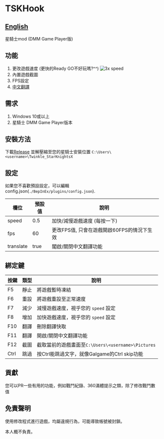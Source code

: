 # TSKHook

## [English](README.md)

星騎士mod (DMM Game Player版)

## 功能

1. 更改遊戲速度 (更快的Ready GO不好玩嗎?^^)
   ![3x speed](./img/3x.gif)
2. 內置遊戲截圖
3. FPS設定
4. [中文翻譯](Translation.md)

## 需求

1. Windows 10或以上
2. 星騎士 DMM Game Player版本

## 安裝方法

下載[Release](https://github.com/c0re100/TSKHook/releases)
並解壓縮至您的星騎士安裝位置 `C:\Users\<username>\Twinkle_StarKnightsX`

## 設定

如果您不喜歡預設設定，可以編輯config.json(`./BepInEx/plugins/config.json`).

| 欄位        | 預設值  | 說明                         |
|-----------|------|----------------------------|
| speed     | 0.5  | 加快/減慢遊戲速度 (每按一下)           | 
| fps       | 60   | 更改FPS值, 只會在遊戲開啟60FPS的情況下生效 |
| translate | true | 閣啟/關閉中文翻譯功能                |

## 綁定鍵

| 按鍵   | 類型 | 說明                                       |
|------|----|------------------------------------------|
| F5   | 靜止 | 將遊戲暫時凍結                                  |
| F6   | 重設 | 將遊戲重設至正常速度                               | 
| F7   | 減少 | 減慢遊戲速度，視乎您的 `speed` 設定                   | 
| F8   | 增加 | 加快遊戲速度，視乎您的 `speed` 設定                   |
| F10  | 翻譯 | 刪除翻譯快取                                   |
| F11  | 翻譯 | 開啟/關閉中文翻譯功能                              |
| F12  | 截圖 | 截取當前的遊戲畫面至`C:\Users\<username>\Pictures` |
| Ctrl | 跳過 | 按Ctrl能跳過文字，就像Galgame的Ctrl skip功能         |

## 貢獻

您可以PR一些有用的功能，例如戰鬥紀錄、360滿體提示之類，除了修改戰鬥數值

## 免責聲明

使用修改程式進行遊戲，均屬違規行為，可能導致帳號被封鎖。

本人概不負責。
